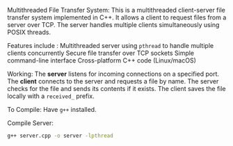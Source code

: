Multithreaded File Transfer System: This is a multithreaded client-server file transfer system implemented in C++. It allows a client to request files from a server over TCP. The server handles multiple clients simultaneously using POSIX threads.

Features include :
Multithreaded server using `pthread` to handle multiple clients concurrently
Secure file transfer over TCP sockets
Simple command-line interface
Cross-platform C++ code (Linux/macOS)

Working:
The **server** listens for incoming connections on a specified port.
The **client** connects to the server and requests a file by name.
The server checks for the file and sends its contents if it exists.
The client saves the file locally with a `received_` prefix.

To Compile:
Have `g++` installed.

Compile Server:
```bash
g++ server.cpp -o server -lpthread
